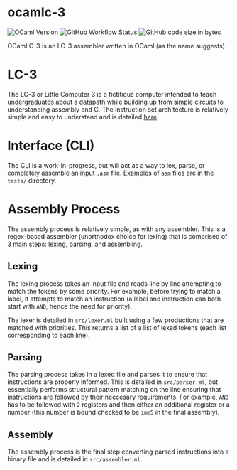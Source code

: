 # ocamlc-3 
![OCaml Version](https://img.shields.io/badge/OCaml-v4.13.1-orange?style=for-the-badge)
![GitHub Workflow Status](https://img.shields.io/github/workflow/status/adityaxdiwakar/ocamlc-3/Build%20workflow?style=for-the-badge)
![GitHub code size in bytes](https://img.shields.io/github/languages/code-size/adityaxdiwakar/ocamlc-3?style=for-the-badge)

OCamLC-3 is an LC-3 assembler written in OCaml (as the name suggests).

# LC-3
The LC-3 or Little Computer 3 is a fictitious computer intended to teach undergraduates about a datapath while building up from simple circuits to understanding assembly and C. The instruction set architecture is relatively simple and easy to understand and is detailed [here](https://github.com/adityaxdiwakar/ocamlc-3/blob/master/ISA.md).

# Interface (CLI)
The CLI is a work-in-progress, but will act as a way to lex, parse, or completely assemble an input `.asm` file. Examples of `asm` files are in the `tests/` directory.

# Assembly Process
The assembly process is relatively simple, as with any assembler. This is a regex-based assembler (unorthodox choice for lexing) that is comprised of 3 main steps: lexing, parsing, and assembling.

## Lexing
The lexing process takes an input file and reads line by line attempting to match the tokens by some priority. For example, before trying to match a label, it attempts to match an instruction (a label and instruction can both start with `AND`, hence the need for priority).

The lexer is detailed in `src/lexer.ml` built using a few productions that are matched with priorities. This returns a list of a list of lexed tokens (each list corresponding to each line).

## Parsing
The parsing process takes in a lexed file and parses it to ensure that instructions are properly informed. This is detailed in `src/parser.ml`, but essentially performs structural pattern matching on the line ensuring that instructions are followed by their neccesary requirements. For example, `AND` has to be followed with `2` registers and then either an additional register or a number (this number is bound checked to be `imm5` in the final assembly).

## Assembly
The assembly process is the final step converting parsed instructions into a binary file and is detailed in `src/assembler.ml`.
